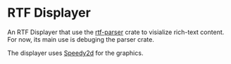 # RTF Displayer

An RTF Displayer that use the [rtf-parser](https://github.com/d0rianb/rtf-parser) crate to visialize rich-text content.
For now, its main use is debuging the parser crate.


The displayer uses [Speedy2d](https://github.com/QuantumBadger/Speedy2D) for the graphics.